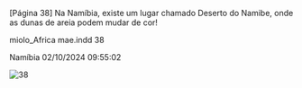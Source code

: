 [Página 38]
Na Namíbia, existe um
lugar chamado Deserto do
Namibe, onde as dunas de
areia podem mudar de cor!

miolo_Africa mae.indd 38

Namíbia
02/10/2024 09:55:02

![38](./img/page_38-01.jpg)
